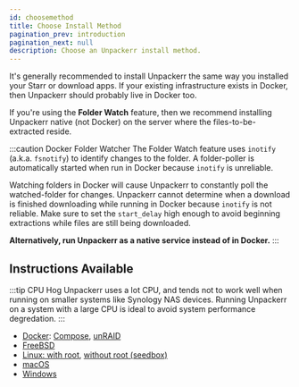 ```yaml
---
id: choosemethod
title: Choose Install Method
pagination_prev: introduction
pagination_next: null
description: Choose an Unpackerr install method.
---
```


It's generally recommended to install Unpackerr the same way you installed your
Starr or download apps. If your existing infrastructure exists in Docker, then
Unpackerr should probably live in Docker too.

If you're using the **Folder Watch** feature, then we recommend installing
Unpackerr native (not Docker) on the server where the files-to-be-extracted
reside.

:::caution Docker Folder Watcher
The Folder Watch feature uses `inotify` (a.k.a. `fsnotify`) to identify
changes to the folder. A folder-poller is automatically started when run in
Docker because `inotify` is unreliable.

Watching folders in Docker will cause Unpackerr to constantly poll the
watched-folder for changes. Unpackerr cannot determine when a download is
finished downloading while running in Docker because `inotify` is not reliable.
Make sure to set the `start_delay` high enough to avoid beginning extractions
while files are still being downloaded.

**Alternatively, run Unpackerr as a native service instead of in Docker.**
:::

## Instructions Available

:::tip CPU Hog
Unpackerr uses a lot CPU, and tends not to work well when running on smaller systems like Synology NAS devices.
Running Unpackerr on a system with a large CPU is ideal to avoid system performance degredation.
:::

- [Docker](/docs/install/docker): [Compose](/docs/install/compose), [unRAID](/docs/install/unraid)
- [FreeBSD](/docs/install/freebsd)
- [Linux: with root](/docs/install/linux), [without root (seedbox)](/docs/install/seedbox)
- [macOS](/docs/install/macos)
- [Windows](/docs/install/windows)
